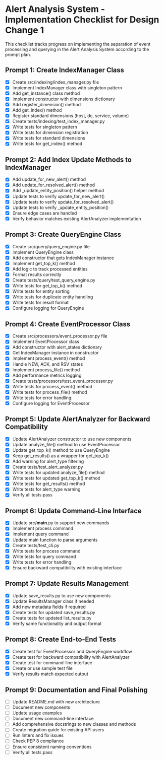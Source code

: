 # Alert Analysis System - Implementation Checklist for Design Change 1

This checklist tracks progress on implementing the separation of event processing and querying in the Alert Analysis System according to the prompt plan.

## Prompt 1: Create IndexManager Class
- [x] Create src/indexing/index_manager.py file
- [x] Implement IndexManager class with singleton pattern
- [x] Add get_instance() class method
- [x] Implement constructor with dimensions dictionary
- [x] Add register_dimension() method
- [x] Add get_index() method
- [x] Register standard dimensions (host, dc, service, volume)
- [x] Create tests/indexing/test_index_manager.py
- [x] Write tests for singleton pattern
- [x] Write tests for dimension registration
- [x] Write tests for standard dimensions
- [x] Write tests for get_index() method

## Prompt 2: Add Index Update Methods to IndexManager
- [x] Add update_for_new_alert() method
- [x] Add update_for_resolved_alert() method
- [x] Add _update_entity_position() helper method
- [x] Update tests to verify update_for_new_alert()
- [x] Update tests to verify update_for_resolved_alert()
- [x] Update tests to verify _update_entity_position()
- [x] Ensure edge cases are handled
- [x] Verify behavior matches existing AlertAnalyzer implementation

## Prompt 3: Create QueryEngine Class
- [x] Create src/query/query_engine.py file
- [x] Implement QueryEngine class
- [x] Add constructor that gets IndexManager instance
- [x] Implement get_top_k() method
- [x] Add logic to track processed entities
- [x] Format results correctly
- [x] Create tests/query/test_query_engine.py
- [x] Write tests for get_top_k() method
- [x] Write tests for entity sorting
- [x] Write tests for duplicate entity handling
- [x] Write tests for result format
- [x] Configure logging for QueryEngine

## Prompt 4: Create EventProcessor Class
- [x] Create src/processors/event_processor.py file
- [x] Implement EventProcessor class
- [x] Add constructor with alert_states dictionary
- [x] Get IndexManager instance in constructor
- [x] Implement process_event() method
- [x] Handle NEW, ACK, and RSV states
- [x] Implement process_file() method
- [x] Add performance metrics logging
- [x] Create tests/processors/test_event_processor.py
- [x] Write tests for process_event() method
- [x] Write tests for process_file() method
- [x] Write tests for error handling
- [x] Configure logging for EventProcessor

## Prompt 5: Update AlertAnalyzer for Backward Compatibility
- [x] Update AlertAnalyzer constructor to use new components
- [x] Update analyze_file() method to use EventProcessor
- [x] Update get_top_k() method to use QueryEngine
- [x] Keep get_results() as a wrapper for get_top_k()
- [x] Add warning for alert_type filtering
- [x] Create tests/test_alert_analyzer.py
- [x] Write tests for updated analyze_file() method
- [x] Write tests for updated get_top_k() method
- [x] Write tests for get_results() method
- [x] Write tests for alert_type warning
- [x] Verify all tests pass

## Prompt 6: Update Command-Line Interface
- [x] Update src/__main__.py to support new commands
- [x] Implement process command
- [x] Implement query command
- [x] Update main function to parse arguments
- [x] Create tests/test_cli.py
- [x] Write tests for process command
- [x] Write tests for query command
- [x] Write tests for error handling
- [x] Ensure backward compatibility with existing interface

## Prompt 7: Update Results Management
- [x] Update save_results.py to use new components
- [x] Update ResultsManager class if needed
- [x] Add new metadata fields if required
- [x] Create tests for updated save_results.py
- [x] Create tests for updated list_results.py
- [x] Verify same functionality and output format

## Prompt 8: Create End-to-End Tests
- [x] Create test for EventProcessor and QueryEngine workflow
- [x] Create test for backward compatibility with AlertAnalyzer
- [x] Create test for command-line interface
- [x] Create or use sample test file
- [x] Verify results match expected output

## Prompt 9: Documentation and Final Polishing
- [ ] Update README.md with new architecture
- [ ] Document new components
- [ ] Update usage examples
- [ ] Document new command-line interface
- [ ] Add comprehensive docstrings to new classes and methods
- [ ] Create migration guide for existing API users
- [ ] Run linters and fix issues
- [ ] Check PEP 8 compliance
- [ ] Ensure consistent naming conventions
- [ ] Verify all tests pass
